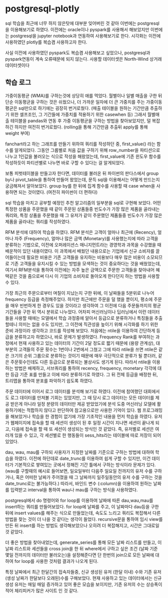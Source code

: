 # postgresql-plotly

sql 학습을 최근에 너무 하지 않은탓에 대부분 잊어버린 것 같아 이번에는 postgresql을 이용해보기로 하였다.
이전에는 oracle이나 pyspark를 사용해서 해보았지만 이번에는 postgresql을 jupyter notebook과 연동하여 사용해보기로 한다. 
시각화는 이전에 사용하였던 plotly를 복습겸 사용하고자 한다.

사실 이전에 사용하였던 pyspark도 복습겸 사용해보고 싶었으나, postgresql과 pyspark연동이 계속 오류때문에 되지 않는다.
사용할 데이터셋은 North-Wind 상거래 데이터셋이다




## 학습 로그

가중이동평균 (WMA)를 구하는것에 상당히 애를 먹었다. 월별이나 일별 매출을 구한 뒤 단순 이동평균을 구하는 것은 쉬웠으나, 더 가까운 일자에 더 큰 가중치를 주는 가중이동평균은 sql만으로 하기에는 굉장히 번거로웠다. (매출 테이블을 원하는 기간만큼 추출하기 위한 셀프조인, 그 기간들에 가중치를 적용하기 위한 casewhen 등)
그래서 월별매출 테이블을 pandas와 연동 후 가중 이동평균을 구하는 방법을 찾아보았지만, 덜 복잡하긴 하지만 여전히 번거로웠다. (rolling을 통해 기간만큼 추출뒤 apply를 통해 weight 부여)

fanchart라고 하는 그래프를 만들기 위하여 쿼리를 작성하던 중, first_value() 라는 함수를 알게되었다. 그동안 그룹별로 처음 값을 구하기 위해 row_number을 파티션으로 나누고 1인값을 불러오는 식으로 작성을 해왔었는데, first_value에 기존 윈도우 함수를 작성하듯이 파티션별로 나누면 바로 구할 수 있다는 걸 알게되었다. 

보통 피벗테이블을 만들고자 한다면, 데이터를 불러온 뒤 파이썬의 판다스에서 group by나 pivot_table을 통하여 만들어 왔었는데, 문득 sql을 이용해서는 어떻게 만드는지 궁금해져서 알아보았다. group by를 한 뒤에 집계 함수를 사용할 때 case when을 사용하면 되는 것이였다. (여전히 파이썬이 더 편하다)

sql 학습을 마치고 공부할 예정인 추천 알고리즘의 일부분을 sql로 구현해 보았다. 어떤 특정한 상품을 주문했을 때 같이 주문된 상품들중 빈도수가 가장 많은 제품을 골라내는 쿼리와, 특정 상품을 주문했을 때 그 유저가 같이 주문했던 제품들중 빈도수가 가장 많은 제품을 골라내는 쿼리를 작성하였다. 

RFM 분석에 대하여 학습을 하였다. RFM 분석은 고객이 얼마나 최근에 (Recency), 얼마나 자주 (Frequency), 얼마나 많은 금액 (Monetary)를 사용했는지에 따라 고객을 분류하는 기법으로, 이전에 오퍼레이션스 매니지먼트라는 경영학과 과목을 수강했을 때 배운적이 있던 내용이였다. 이 과목에서 배웠던 내용으로는 기업에서 신규 소비자를 끌어들이는데 필요한 비용은 기존 고객들을 유지하는 비용보다 매우 많은 비용이 소모되므로 기존 고객들을 유지시킬 수 있는 방법을 모색하는 것이 중요하다는 것을 배웠었는데, 여기서 RFM분석을 통하여 이전에는 자주 높은 금액으로 주문한 고객들을 찾아내어 혜택같은 것을 줌으로써 다시 이 기업의 소비자로 돌아오게 한다던지 하는 방법을 사용할 수 있다.

가장 최근의 주문으로부터 며칠이 지났는지 구한 뒤에, 이 날짜들을 5분위로 나누어 frequency 등급을 측정해주었다. 하지만 최근에만 주문을 덜 했을 뿐이지, 평소에 주문을 매우 빈번하게 한 경우도 있을 것이라고 생각하여 그 이전에 다음 주문들까지의 평균 기간들을 구한 뒤 역시 분위로 나누었다. 
어차피 머신러닝이나 딥러닝에서 이런 데이터들을 사용할 때에는 모델에서 학습 과정중에 알아서 등급으로 분류하거나 특징들을 추출할테니 의미는 없을 수도 있지만, 그 이전에 직관성을 높이기 위해 시각화를 하기 위한 준비 과정이라 생각하고 코드를 작성해 보았다. 처음에는 ntile을 이용하여 간단하게 등급을 분류하고자 하였으나, 바로 문제가 발생하였다.
Frequency Rank를 부여하는 과정에서 현재 사용하고 있는 데이터의 기간이 2달 정도로 짧기 때문에 (용량 관계상),  대부분의 고객들의 주문 횟수는 1번이나 2번에서 그쳤고 그에 따라 ntile을 쓰면 ntile은 같은 크기의 순위 그룹으로 분류하는 것이기 때문에 매우 극단적으로 분류가 될 뿐더러, 같은 주문횟수인데도 다른 등급으로 분류되는 불상사도 생기게 된다. 
따라서 ntile을 이용하는 방법은 배제하고, 서브쿼리를 통하여 recency, frequency, monetary 각각에 대한 등급 기준 표를 만들고 이에 따라 분류하기로 하였다.
그 뒤 전체 등급을 배정한 뒤, 트리맵을 통하여 분포를 파악하기 쉽도록 하였다.

주문 데이터에 이어서 로그 데이터를 분석해 보기로 하였다. 이전에 참여했던 대회에서도 로그 데이터를 만져볼 기회는 있었지만, 그 때 당시 로그 데이터는 모든 데이터를 제공 받은게 아니라 일정 분량의 데이터만 제공 받았었기에 분석 도중 머신러닝 모델에 활용하기에는 적합하지 않다고 판단하여 참고용으로만 사용한 기억이 있다.
웹 프로그래밍을 해보았거나 학습을 한 경험이 없기에 가장 기초적인 내용을 먼저 학습을 하였다. 유저가 웹페이지에 접속을 할 때 세션이 생성이 된 후 일정 시간이 지나면 세션이 끝나게 되고, 다음에 접속을 할 때 또 세션이 생성되는 방식인 것 같았다. 즉, 유저별로 세션은 여러개 있을 수 있고, 각 세션별로 한 행동들이 sess_hits라는 테이블에 따로 저장이 되어있었다.

dau, wau, mau를 구하되 사용자가 지정한 날짜를 기준으로 구하는 방법에 대하여 학습을 하였다. 이전에 하던데로 date_trunc를 이용하여 쉽게 구할 수 있지만, 이건 데이터가 기본적으로 쌓여있는 곳에서 정해진 기간 틀에서 구하는 방식이라 문제가 있다. (wau를 구할때의 예시로 들어보면, 일요일부터 다음주 일요일 전까지의 유저 수를 구하거나, 혹은 어떠한 날짜가 주어졌을 때 그 날짜까지 일주일동안의 유저 수를 구하는 것을 date_trunc로는 불가능하다.) 따라서, 바인드 변수 (:column)을 이용하여 원하는 날짜를 입력받고 interval을 통하여 wau나 mau를 구하는 방식을 사용하였다.

postgresql에서 do 명령어와 for loop를 이용하여 날짜에 따른 dau,wau,mau를 insert하는 쿼리를 만들어보았다. for loop에 날짜를 주고, 이 날짜마다 dau등을 구한 뒤에 insert values를 해주는 식으로 만들었는데, 속도도 느리고 쿼리도 복잡해서 다른 방법을 찾는 것이 더 나을 것 같다는 생각이 들었다.
recursive문을 통하여 임시 view를 만든 뒤 insert를 하는 방법도 생각해보았으나 오히려 더 복잡해지고, 시간은 그대로일 것 같았다.

더 좋은 방법을 찾아내었는데, generate_series를 통해 모든 날짜 리스트를 만들고, 이 날짜 리스트와 세션들을 cross join을 한 뒤 where에서 구하고 싶은 조건 (날짜 기준 몇일 전까지의 데이터만 불러오는)을 설정해준다면 단 한번의 join으로 모든 날짜에 대하여 for loop를 사용한 것처럼 결과가 나오게 된다.  

특정 날짜에서 최근 한달간의 접속자들중, 신규 생성된 유저 (한달 이내) 수와 기존 유저 (생성 날짜가 한달보다 오래된)수를 구해보았다. 현재 사용하고 있는 데이터에서는 신규 생성 유저는 매일 매일 증가하고 있어 좋은 모습을 보이지만, 기존 유저의 수는 상승폭이 적어 체리피커가 많은 사이트 인 것 같다. 


